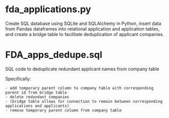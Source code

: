 # fda_applications.py
Create SQL database using SQLite and SQLAlchemy in Python, insert data from Pandas dataframes into relational application and application tables, and create a bridge table to facilitate deduplication of applicant companies.

# FDA_apps_dedupe.sql
SQL code to deduplicate redundant applicant names from company table

Specifically:

    - add temporary parent column to company table with corresponding parent id from bridge table
    - delete redundant companies 
    - (bridge table allows for connection to remain between corresponding applications and applicants)
    - remove temporary parent column from company table

